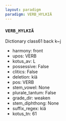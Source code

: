 ```yaml
---
layout: paradigm
paradigm: VERB_HYLKIÄ
---
```

### ` VERB_HYLKIÄ `

Dictionary class61 back k~j
* harmony: front
* upos: VERB
* kotus_av: L
* possessive: False
* clitics: False
* deletion: kiä
* pos: VERB
* stem_vowel: None
* plurale_tantum: False
* grade_dir: weaken
* stem_diphthong: None
* suffix_regex: kiä
* kotus_tn: 61
